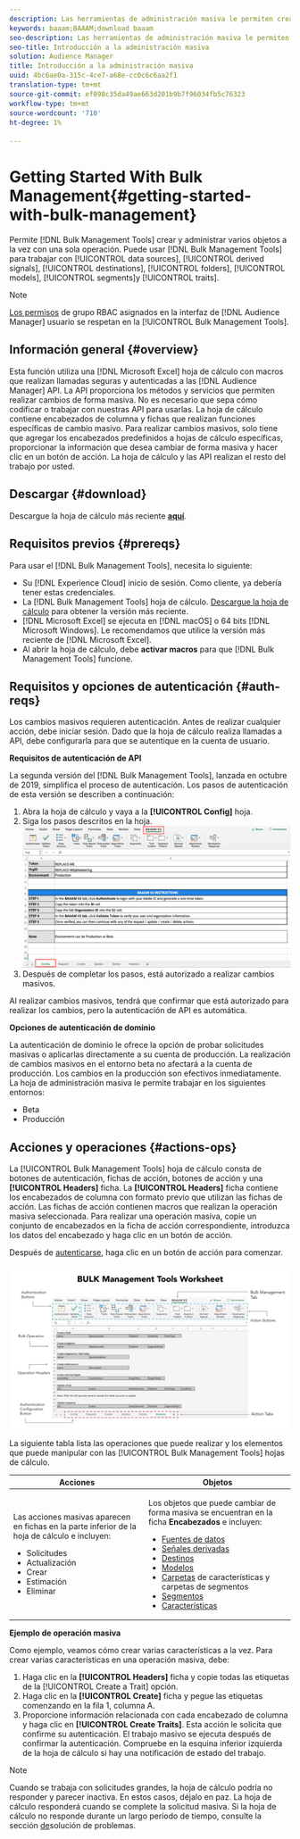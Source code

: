 ```yaml
---
description: Las herramientas de administración masiva le permiten crear y administrar varios objetos a la vez con una sola operación. Puede utilizar las herramientas de administración masiva para trabajar con fuentes de datos, señales derivadas, destinos, carpetas, segmentos y características.
keywords: baaam;BAAAM;download baaam
seo-description: Las herramientas de administración masiva le permiten crear y administrar varios objetos a la vez con una sola operación. Puede utilizar las herramientas de administración masiva para trabajar con fuentes de datos, señales derivadas, destinos, carpetas, segmentos y características.
seo-title: Introducción a la administración masiva
solution: Audience Manager
title: Introducción a la administración masiva
uuid: 4bc6ae0a-315c-4ce7-a68e-cc0c6c6aa2f1
translation-type: tm+mt
source-git-commit: ef098c35da49ae663d201b9b7f96034fb5c76323
workflow-type: tm+mt
source-wordcount: '710'
ht-degree: 1%

---
```



# Getting Started With Bulk Management{#getting-started-with-bulk-management}

Permite [!DNL Bulk Management Tools] crear y administrar varios objetos a la vez con una sola operación. Puede usar [!DNL Bulk Management Tools] para trabajar con [!UICONTROL data sources], [!UICONTROL derived signals], [!UICONTROL destinations], [!UICONTROL folders], [!UICONTROL models], [!UICONTROL segments]y [!UICONTROL traits].

<!-- 

c_bulk_start.xml

 -->

>[!NOTE]
>
>[Los permisos](../../features/administration/administration-overview.md) de grupo RBAC asignados en la interfaz de [!DNL Audience Manager] usuario se respetan en la [!UICONTROL Bulk Management Tools].

## Información general {#overview}

Esta función utiliza una [!DNL Microsoft Excel] hoja de cálculo con macros que realizan llamadas seguras y autenticadas a las [!DNL Audience Manager] API. La API proporciona los métodos y servicios que permiten realizar cambios de forma masiva. No es necesario que sepa cómo codificar o trabajar con nuestras API para usarlas. La hoja de cálculo contiene encabezados de columna y fichas que realizan funciones específicas de cambio masivo. Para realizar cambios masivos, solo tiene que agregar los encabezados predefinidos a hojas de cálculo específicas, proporcionar la información que desea cambiar de forma masiva y hacer clic en un botón de acción. La hoja de cálculo y las API realizan el resto del trabajo por usted.

## Descargar {#download}

Descargue la hoja de cálculo más reciente **[aquí](assets/BAAAM_V2_20200502.xlsm)**.

## Requisitos previos {#prereqs}

Para usar el [!DNL Bulk Management Tools], necesita lo siguiente:

* Su [!DNL Experience Cloud] inicio de sesión. Como cliente, ya debería tener estas credenciales.
* La [!DNL Bulk Management Tools] hoja de cálculo. [Descargue la hoja de cálculo](assets/BAAAM_V2_20200502.xlsm) para obtener la versión más reciente.
* [!DNL Microsoft Excel] se ejecuta en [!DNL macOS] o 64 bits [!DNL Microsoft Windows]. Le recomendamos que utilice la versión más reciente de [!DNL Microsoft Excel].
* Al abrir la hoja de cálculo, debe **activar macros** para que [!DNL Bulk Management Tools] funcione.

## Requisitos y opciones de autenticación {#auth-reqs}

Los cambios masivos requieren autenticación. Antes de realizar cualquier acción, debe iniciar sesión. Dado que la hoja de cálculo realiza llamadas a API, debe configurarla para que se autentique en la cuenta de usuario.

**Requisitos de autenticación de API**

La segunda versión del [!DNL Bulk Management Tools], lanzada en octubre de 2019, simplifica el proceso de autenticación. Los pasos de autenticación de esta versión se describen a continuación:

1. Abra la hoja de cálculo y vaya a la **[!UICONTROL Config]** hoja.
2. Siga los pasos descritos en la hoja.
   ![](assets/baaam-authentication.png)
3. Después de completar los pasos, está autorizado a realizar cambios masivos.

Al realizar cambios masivos, tendrá que confirmar que está autorizado para realizar los cambios, pero la autenticación de API es automática.

**Opciones de autenticación de dominio**

La autenticación de dominio le ofrece la opción de probar solicitudes masivas o aplicarlas directamente a su cuenta de producción. La realización de cambios masivos en el entorno beta no afectará a la cuenta de producción. Los cambios en la producción son efectivos inmediatamente. La hoja de administración masiva le permite trabajar en los siguientes entornos:

* Beta
* Producción

## Acciones y operaciones {#actions-ops}

La [!UICONTROL Bulk Management Tools] hoja de cálculo consta de botones de autenticación, fichas de acción, botones de acción y una **[!UICONTROL Headers]** ficha. La **[!UICONTROL Headers]** ficha contiene los encabezados de columna con formato previo que utilizan las fichas de acción. Las fichas de acción contienen macros que realizan la operación masiva seleccionada. Para realizar una operación masiva, copie un conjunto de encabezados en la ficha de acción correspondiente, introduzca los datos del encabezado y haga clic en un botón de acción.

Después de [autenticarse](#auth-reqs), haga clic en un botón de acción para comenzar.

![](assets/baaam-worksheet.png)

La siguiente tabla lista las operaciones que puede realizar y los elementos que puede manipular con las [!UICONTROL Bulk Management Tools] hojas de cálculo.

<table id="table_B9B3E09B692E42BAA52FB32C18B00709"> 
 <thead> 
  <tr> 
   <th colname="col1" class="entry"> Acciones </th> 
   <th colname="col2" class="entry"> Objetos </th> 
  </tr> 
 </thead>
 <tbody> 
  <tr> 
   <td colname="col1"> <p>Las acciones masivas aparecen en fichas en la parte inferior de la hoja de cálculo e incluyen: </p> <p> 
     <ul id="ul_49F46B9E00C045D29E40258EB7BDCFBB"> 
      <li id="li_193C41EA19EF4D738FBA037D2BF9B05C">Solicitudes </li> 
      <li id="li_5BE2E13D839F4958AAA5C01B7EFC5096">Actualización </li> 
      <li id="li_4CCCC739795945DF8C89787F9A67EB88">Crear  </li> 
      <li id="li_C7D36D2BDF0448CEAF3A5EABE41038E8">Estimación </li> 
      <li id="li_07A3E94326124A3092362D9896EB7732">Eliminar </li> 
     </ul> </p> </td> 
   <td colname="col2"> <p>Los objetos que puede cambiar de forma masiva se encuentran en la ficha <b><span class="uicontrol"> Encabezados</span></b> e incluyen: </p> <p> 
     <ul id="ul_A7A96F2B1B63430B9A1E1184AC5FA8F2"> 
      <li id="li_E3D9E2E190B04BE685337AC6140C371C"> <a href="../../features/datasources-list-and-settings.md#data-sources-list-and-settings"> Fuentes de datos</a> </li> 
      <li id="li_B645385E40684FA28770913EAF18CB2C"> <a href="../../features/derived-signals.md"> Señales derivadas</a> </li> 
      <li id="li_9059F8C4A41A410899BDEFC76D3F5949"> <a href="../../features/destinations/destinations.md"> Destinos</a> </li> 
      <li> <a href="../../features/algorithmic-models/understanding-models.md"> Modelos</a> </li> 
      <li id="li_BB5A445150754E53AA38C78461326932"> <a href="../../features/traits/trait-storage.md#trait-storage"> Carpetas</a> de características y carpetas de segmentos </li> 
      <li id="li_7A27DBF64E0945CF8AE8C96E8C6EDA09"> <a href="../../features/segments/segments-purpose.md"> Segmentos</a> </li> 
      <li id="li_A4640A34930040DEA8555EAF0AE2A702"> <a href="../../features/traits/trait-details-page.md"> Características</a> </li> 
     </ul> </p> </td> 
  </tr> 
 </tbody> 
</table>

**Ejemplo de operación masiva**

Como ejemplo, veamos cómo crear varias características a la vez. Para crear varias características en una operación masiva, debe:

1. Haga clic en la **[!UICONTROL Headers]** ficha y copie todas las etiquetas de la [!UICONTROL Create a Trait] opción.
2. Haga clic en la **[!UICONTROL Create]** ficha y pegue las etiquetas comenzando en la fila 1, columna A.
3. Proporcione información relacionada con cada encabezado de columna y haga clic en **[!UICONTROL Create Traits]**. Esta acción le solicita que confirme su autenticación. El trabajo masivo se ejecuta después de confirmar la autenticación. Compruebe en la esquina inferior izquierda de la hoja de cálculo si hay una notificación de estado del trabajo.


>[!NOTE]
>
>Cuando se trabaja con solicitudes grandes, la hoja de cálculo podría no responder y parecer inactiva. En estos casos, déjalo en paz. La hoja de cálculo responderá cuando se complete la solicitud masiva. Si la hoja de cálculo no responde durante un largo período de tiempo, consulte la sección [de](../../reference/bulk-management-tools/bulk-troubleshooting.md)solución de problemas.

